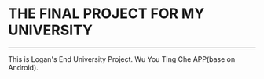 # THE FINAL PROJECT FOR MY UNIVERSITY
----
This is Logan's End University Project. Wu You Ting Che APP(base on Android).
